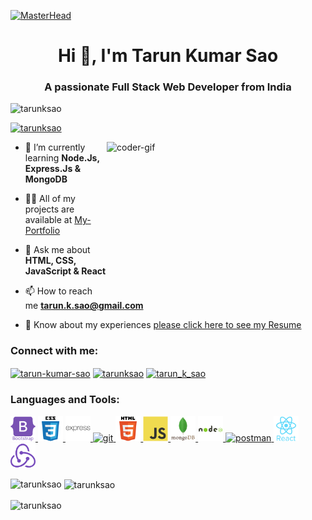 [![MasterHead](https://www.pramukhdigital.com/wp-content/uploads/2018/07/New-PNC-Animated-Banners.gif)](https://tarunksao.github.io/)
<h1 align="center">Hi 👋, I'm Tarun Kumar Sao</h1>
<h3 align="center">A passionate Full Stack Web Developer from India</h3>

<p align="left"> <img src="https://komarev.com/ghpvc/?username=tarunksao&label=Profile%20views&color=0e75b6&style=flat" alt="tarunksao" /> </p>

<p align="left"> <a href="https://github.com/ryo-ma/github-profile-trophy"><img src="https://github-profile-trophy.vercel.app/?username=tarunksao" alt="tarunksao" /></a> </p>

<img src="https://sagaratechnology.com/blog/wp-content/uploads/2020/09/1_LEH5tUEQReWe8Iu-UEV3Pg.gif" alt="coder-gif" align="right" width=350px height=250px />

- 🌱 I’m currently learning **Node.Js, Express.Js & MongoDB**

- 👨‍💻 All of my projects are available at [My-Portfolio](https://tarunksao.github.io/)

- 💬 Ask me about **HTML, CSS, JavaScript & React**

- 📫 How to reach me **tarun.k.sao@gmail.com**

- 📄 Know about my experiences [please click here to see my Resume](https://drive.google.com/file/d/1FWONF3UHX3-f3Gd7DGkLCDQYl8k3aFhW/view?usp=sharing)

<h3 align="left">Connect with me:</h3>
<p align="left">
<a href="https://linkedin.com/in/tarun-kumar-sao" target="blank"><img align="center" src="https://raw.githubusercontent.com/rahuldkjain/github-profile-readme-generator/master/src/images/icons/Social/linked-in-alt.svg" alt="tarun-kumar-sao" height="30" width="40" /></a>
<a href="https://codesandbox.com/tarunksao" target="blank"><img align="center" src="https://raw.githubusercontent.com/rahuldkjain/github-profile-readme-generator/master/src/images/icons/Social/codesandbox.svg" alt="tarunksao" height="30" width="40" /></a>
<a href="https://www.hackerrank.com/tarun_k_sao" target="blank"><img align="center" src="https://raw.githubusercontent.com/rahuldkjain/github-profile-readme-generator/master/src/images/icons/Social/hackerrank.svg" alt="tarun_k_sao" height="30" width="40" /></a>
</p>

<h3 align="left">Languages and Tools:</h3>
<p align="left"> <a href="https://getbootstrap.com" target="_blank" rel="noreferrer"> <img src="https://raw.githubusercontent.com/devicons/devicon/master/icons/bootstrap/bootstrap-plain-wordmark.svg" alt="bootstrap" width="40" height="40"/> </a> <a href="https://www.w3schools.com/css/" target="_blank" rel="noreferrer"> <img src="https://raw.githubusercontent.com/devicons/devicon/master/icons/css3/css3-original-wordmark.svg" alt="css3" width="40" height="40"/> </a> <a href="https://expressjs.com" target="_blank" rel="noreferrer"> <img src="https://raw.githubusercontent.com/devicons/devicon/master/icons/express/express-original-wordmark.svg" alt="express" width="40" height="40"/> </a> <a href="https://git-scm.com/" target="_blank" rel="noreferrer"> <img src="https://www.vectorlogo.zone/logos/git-scm/git-scm-icon.svg" alt="git" width="40" height="40"/> </a> <a href="https://www.w3.org/html/" target="_blank" rel="noreferrer"> <img src="https://raw.githubusercontent.com/devicons/devicon/master/icons/html5/html5-original-wordmark.svg" alt="html5" width="40" height="40"/> </a> <a href="https://developer.mozilla.org/en-US/docs/Web/JavaScript" target="_blank" rel="noreferrer"> <img src="https://raw.githubusercontent.com/devicons/devicon/master/icons/javascript/javascript-original.svg" alt="javascript" width="40" height="40"/> </a> <a href="https://www.mongodb.com/" target="_blank" rel="noreferrer"> <img src="https://raw.githubusercontent.com/devicons/devicon/master/icons/mongodb/mongodb-original-wordmark.svg" alt="mongodb" width="40" height="40"/> </a> <a href="https://nodejs.org" target="_blank" rel="noreferrer"> <img src="https://raw.githubusercontent.com/devicons/devicon/master/icons/nodejs/nodejs-original-wordmark.svg" alt="nodejs" width="40" height="40"/> </a> <a href="https://postman.com" target="_blank" rel="noreferrer"> <img src="https://www.vectorlogo.zone/logos/getpostman/getpostman-icon.svg" alt="postman" width="40" height="40"/> </a> <a href="https://reactjs.org/" target="_blank" rel="noreferrer"> <img src="https://raw.githubusercontent.com/devicons/devicon/master/icons/react/react-original-wordmark.svg" alt="react" width="40" height="40"/> </a> <a href="https://redux.js.org" target="_blank" rel="noreferrer"> <img src="https://raw.githubusercontent.com/devicons/devicon/master/icons/redux/redux-original.svg" alt="redux" width="40" height="40"/> </a> </p>

<p margin-bottom=20px><img align="left" src="https://github-readme-stats.vercel.app/api/top-langs?username=tarunksao&show_icons=true&locale=en&layout=compact" alt="tarunksao" /></p>

<p>&nbsp;<img align="center" src="https://github-readme-stats.vercel.app/api?username=tarunksao&show_icons=true&locale=en" alt="tarunksao" /></p>

<p><img align="center" src="https://github-readme-streak-stats.herokuapp.com/?user=tarunksao&" alt="tarunksao" /></p>

